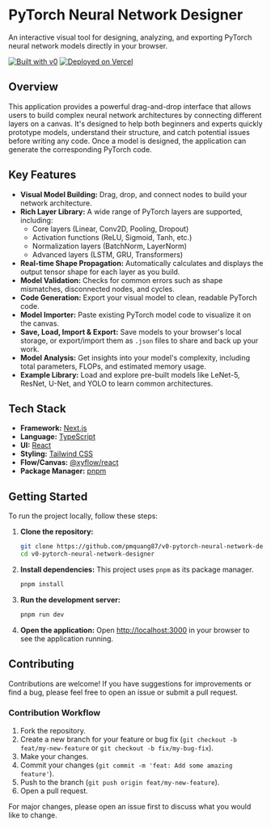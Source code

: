 # PyTorch Neural Network Designer

An interactive visual tool for designing, analyzing, and exporting PyTorch neural network models directly in your browser.

[![Built with v0](https://img.shields.io/badge/Built%20with-v0.app-black?style=for-the-badge)](https://v0.app/chat/projects/9eOFbjsjqhY)
[![Deployed on Vercel](https://img.shields.io/badge/Deployed%20on-Vercel-black?style=for-the-badge&logo=vercel)](https://v0-pytorch-neural-network-designer.vercel.app/)

## Overview

This application provides a powerful drag-and-drop interface that allows users to build complex neural network architectures by connecting different layers on a canvas. It's designed to help both beginners and experts quickly prototype models, understand their structure, and catch potential issues before writing any code. Once a model is designed, the application can generate the corresponding PyTorch code.

## Key Features

-   **Visual Model Building:** Drag, drop, and connect nodes to build your network architecture.
-   **Rich Layer Library:** A wide range of PyTorch layers are supported, including:
    -   Core layers (Linear, Conv2D, Pooling, Dropout)
    -   Activation functions (ReLU, Sigmoid, Tanh, etc.)
    -   Normalization layers (BatchNorm, LayerNorm)
    -   Advanced layers (LSTM, GRU, Transformers)
-   **Real-time Shape Propagation:** Automatically calculates and displays the output tensor shape for each layer as you build.
-   **Model Validation:** Checks for common errors such as shape mismatches, disconnected nodes, and cycles.
-   **Code Generation:** Export your visual model to clean, readable PyTorch code.
-   **Model Importer:** Paste existing PyTorch model code to visualize it on the canvas.
-   **Save, Load, Import & Export:** Save models to your browser's local storage, or export/import them as `.json` files to share and back up your work.
-   **Model Analysis:** Get insights into your model's complexity, including total parameters, FLOPs, and estimated memory usage.
-   **Example Library:** Load and explore pre-built models like LeNet-5, ResNet, U-Net, and YOLO to learn common architectures.

## Tech Stack

-   **Framework:** [Next.js](https://nextjs.org/)
-   **Language:** [TypeScript](https://www.typescriptlang.org/)
-   **UI:** [React](https://reactjs.org/)
-   **Styling:** [Tailwind CSS](https://tailwindcss.com/)
-   **Flow/Canvas:** [@xyflow/react](https://reactflow.dev/)
-   **Package Manager:** [pnpm](https://pnpm.io/)

## Getting Started

To run the project locally, follow these steps:

1.  **Clone the repository:**
    ```bash
    git clone https://github.com/pmquang87/v0-pytorch-neural-network-designer.git
    cd v0-pytorch-neural-network-designer
    ```

2.  **Install dependencies:**
    This project uses `pnpm` as its package manager.
    ```bash
    pnpm install
    ```

3.  **Run the development server:**
    ```bash
    pnpm run dev
    ```

4.  **Open the application:**
    Open [http://localhost:3000](http://localhost:3000) in your browser to see the application running.

## Contributing

Contributions are welcome! If you have suggestions for improvements or find a bug, please feel free to open an issue or submit a pull request.

### Contribution Workflow

1.  Fork the repository.
2.  Create a new branch for your feature or bug fix (`git checkout -b feat/my-new-feature` or `git checkout -b fix/my-bug-fix`).
3.  Make your changes.
4.  Commit your changes (`git commit -m 'feat: Add some amazing feature'`).
5.  Push to the branch (`git push origin feat/my-new-feature`).
6.  Open a pull request.

For major changes, please open an issue first to discuss what you would like to change.
